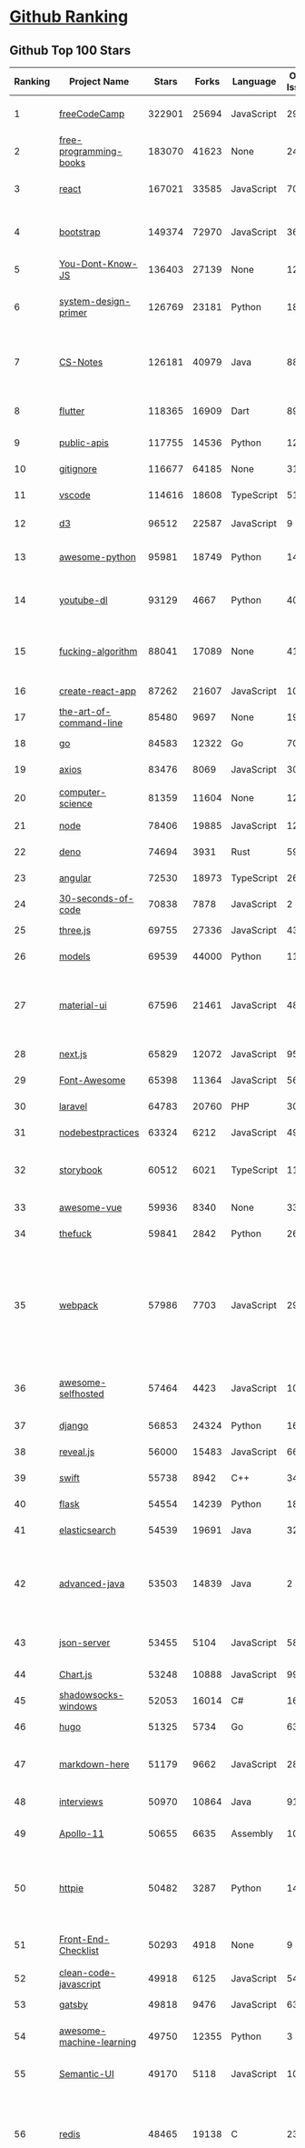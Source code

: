 [Github Ranking](../README.md)
==========

## Github Top 100 Stars

| Ranking | Project Name | Stars | Forks | Language | Open Issues | Description | Last Commit |
| ------- | ------------ | ----- | ----- | -------- | ----------- | ----------- | ----------- |
| 1 | [freeCodeCamp](https://github.com/freeCodeCamp/freeCodeCamp) | 322901 | 25694 | JavaScript | 290 | freeCodeCamp.org's open source codebase and curriculum. Learn to code for free. | 2021-04-17T22:33:23Z |
| 2 | [free-programming-books](https://github.com/EbookFoundation/free-programming-books) | 183070 | 41623 | None | 24 | :books: Freely available programming books | 2021-04-15T20:07:46Z |
| 3 | [react](https://github.com/facebook/react) | 167021 | 33585 | JavaScript | 707 | A declarative, efficient, and flexible JavaScript library for building user interfaces. | 2021-04-17T19:42:30Z |
| 4 | [bootstrap](https://github.com/twbs/bootstrap) | 149374 | 72970 | JavaScript | 361 | The most popular HTML, CSS, and JavaScript framework for developing responsive, mobile first projects on the web. | 2021-04-18T01:25:45Z |
| 5 | [You-Dont-Know-JS](https://github.com/getify/You-Dont-Know-JS) | 136403 | 27139 | None | 121 | A book series on JavaScript. @YDKJS on twitter. | 2021-03-22T20:00:34Z |
| 6 | [system-design-primer](https://github.com/donnemartin/system-design-primer) | 126769 | 23181 | Python | 189 | Learn how to design large-scale systems. Prep for the system design interview.  Includes Anki flashcards. | 2021-04-08T20:01:07Z |
| 7 | [CS-Notes](https://github.com/CyC2018/CS-Notes) | 126181 | 40979 | Java | 88 | :books: 技术面试必备基础知识、Leetcode、计算机操作系统、计算机网络、系统设计、Java、Python、C++ | 2021-04-16T07:49:52Z |
| 8 | [flutter](https://github.com/flutter/flutter) | 118365 | 16909 | Dart | 8919 | Flutter makes it easy and fast to build beautiful apps for mobile and beyond. | 2021-04-18T02:34:05Z |
| 9 | [public-apis](https://github.com/public-apis/public-apis) | 117755 | 14536 | Python | 127 | A collective list of free APIs | 2021-04-18T01:41:16Z |
| 10 | [gitignore](https://github.com/github/gitignore) | 116677 | 64185 | None | 316 | A collection of useful .gitignore templates | 2021-04-13T14:40:17Z |
| 11 | [vscode](https://github.com/microsoft/vscode) | 114616 | 18608 | TypeScript | 5167 | Visual Studio Code | 2021-04-17T20:08:11Z |
| 12 | [d3](https://github.com/d3/d3) | 96512 | 22587 | JavaScript | 9 | Bring data to life with SVG, Canvas and HTML. :bar_chart::chart_with_upwards_trend::tada: | 2021-04-16T00:12:39Z |
| 13 | [awesome-python](https://github.com/vinta/awesome-python) | 95981 | 18749 | Python | 148 | A curated list of awesome Python frameworks, libraries, software and resources | 2021-04-12T03:53:08Z |
| 14 | [youtube-dl](https://github.com/ytdl-org/youtube-dl) | 93129 | 4667 | Python | 4030 | Command-line program to download videos from YouTube.com and other video sites | 2021-04-18T01:45:54Z |
| 15 | [fucking-algorithm](https://github.com/labuladong/fucking-algorithm) | 88041 | 17089 | None | 41 | 刷算法全靠套路，认准 labuladong 就够了！English version supported! Crack LeetCode, not only how, but also why.  | 2021-04-12T21:01:58Z |
| 16 | [create-react-app](https://github.com/facebook/create-react-app) | 87262 | 21607 | JavaScript | 1094 | Set up a modern web app by running one command. | 2021-04-17T16:48:33Z |
| 17 | [the-art-of-command-line](https://github.com/jlevy/the-art-of-command-line) | 85480 | 9697 | None | 191 | Master the command line, in one page | 2021-03-01T11:24:01Z |
| 18 | [go](https://github.com/golang/go) | 84583 | 12322 | Go | 7036 | The Go programming language | 2021-04-17T00:02:37Z |
| 19 | [axios](https://github.com/axios/axios) | 83476 | 8069 | JavaScript | 307 | Promise based HTTP client for the browser and node.js | 2021-04-17T17:14:34Z |
| 20 | [computer-science](https://github.com/ossu/computer-science) | 81359 | 11604 | None | 12 | :mortar_board: Path to a free self-taught education in Computer Science! | 2021-04-10T03:34:57Z |
| 21 | [node](https://github.com/nodejs/node) | 78406 | 19885 | JavaScript | 1285 | Node.js JavaScript runtime :sparkles::turtle::rocket::sparkles: | 2021-04-18T01:57:07Z |
| 22 | [deno](https://github.com/denoland/deno) | 74694 | 3931 | Rust | 596 | A secure JavaScript and TypeScript runtime | 2021-04-18T02:12:30Z |
| 23 | [angular](https://github.com/angular/angular) | 72530 | 18973 | TypeScript | 2626 | One framework. Mobile & desktop. | 2021-04-17T22:18:10Z |
| 24 | [30-seconds-of-code](https://github.com/30-seconds/30-seconds-of-code) | 70838 | 7878 | JavaScript | 2 | Short JavaScript code snippets for all your development needs | 2021-04-17T20:25:04Z |
| 25 | [three.js](https://github.com/mrdoob/three.js) | 69755 | 27336 | JavaScript | 434 | JavaScript 3D library. | 2021-04-17T20:38:43Z |
| 26 | [models](https://github.com/tensorflow/models) | 69539 | 44000 | Python | 1154 | Models and examples built with TensorFlow | 2021-04-17T06:13:16Z |
| 27 | [material-ui](https://github.com/mui-org/material-ui) | 67596 | 21461 | JavaScript | 489 | Material-UI is a simple and customizable component library to build faster, beautiful, and more accessible React applications. Follow your own design system, or start with Material Design. | 2021-04-18T02:52:57Z |
| 28 | [next.js](https://github.com/vercel/next.js) | 65829 | 12072 | JavaScript | 954 | The React Framework | 2021-04-18T02:44:53Z |
| 29 | [Font-Awesome](https://github.com/FortAwesome/Font-Awesome) | 65398 | 11364 | JavaScript | 5614 | The iconic SVG, font, and CSS toolkit | 2021-03-16T18:58:19Z |
| 30 | [laravel](https://github.com/laravel/laravel) | 64783 | 20760 | PHP | 30 | A PHP framework for web artisans. | 2021-04-16T13:13:56Z |
| 31 | [nodebestpractices](https://github.com/goldbergyoni/nodebestpractices) | 63324 | 6212 | JavaScript | 49 | :white_check_mark:  The Node.js best practices list (March 2021) | 2021-04-16T12:41:33Z |
| 32 | [storybook](https://github.com/storybookjs/storybook) | 60512 | 6021 | TypeScript | 1139 | 📓 The UI component explorer. Develop, document, & test React, Vue, Angular, Web Components, Ember, Svelte & more! | 2021-04-17T21:43:45Z |
| 33 | [awesome-vue](https://github.com/vuejs/awesome-vue) | 59936 | 8340 | None | 33 | 🎉 A curated list of awesome things related to Vue.js | 2021-04-18T01:02:23Z |
| 34 | [thefuck](https://github.com/nvbn/thefuck) | 59841 | 2842 | Python | 260 | Magnificent app which corrects your previous console command. | 2021-04-17T12:55:53Z |
| 35 | [webpack](https://github.com/webpack/webpack) | 57986 | 7703 | JavaScript | 296 | A bundler for javascript and friends. Packs many modules into a few bundled assets. Code Splitting allows for loading parts of the application on demand. Through "loaders", modules can be CommonJs, AMD, ES6 modules, CSS, Images, JSON, Coffeescript, LESS, ... and your custom stuff. | 2021-04-17T12:15:17Z |
| 36 | [awesome-selfhosted](https://github.com/awesome-selfhosted/awesome-selfhosted) | 57464 | 4423 | JavaScript | 101 | A list of Free Software network services and web applications which can be hosted on your own servers | 2021-04-17T21:19:23Z |
| 37 | [django](https://github.com/django/django) | 56853 | 24324 | Python | 168 | The Web framework for perfectionists with deadlines. | 2021-04-17T19:11:44Z |
| 38 | [reveal.js](https://github.com/hakimel/reveal.js) | 56000 | 15483 | JavaScript | 660 | The HTML Presentation Framework | 2021-04-14T11:20:42Z |
| 39 | [swift](https://github.com/apple/swift) | 55738 | 8942 | C++ | 345 | The Swift Programming Language | 2021-04-17T20:21:17Z |
| 40 | [flask](https://github.com/pallets/flask) | 54554 | 14239 | Python | 18 | The Python micro framework for building web applications. | 2021-04-17T14:34:56Z |
| 41 | [elasticsearch](https://github.com/elastic/elasticsearch) | 54539 | 19691 | Java | 3227 | Free and Open, Distributed, RESTful Search Engine | 2021-04-17T19:09:16Z |
| 42 | [advanced-java](https://github.com/doocs/advanced-java) | 53503 | 14839 | Java | 2 | 😮 Core Interview Questions & Answers For Experienced Java(Backend) Developers \| 互联网 Java 工程师进阶知识完全扫盲：涵盖高并发、分布式、高可用、微服务、海量数据处理等领域知识 | 2021-04-10T09:07:59Z |
| 43 | [json-server](https://github.com/typicode/json-server) | 53455 | 5104 | JavaScript | 582 | Get a full fake REST API with zero coding in less than 30 seconds (seriously) | 2021-04-15T09:22:53Z |
| 44 | [Chart.js](https://github.com/chartjs/Chart.js) | 53248 | 10888 | JavaScript | 99 | Simple HTML5 Charts using the <canvas> tag | 2021-04-17T23:00:42Z |
| 45 | [shadowsocks-windows](https://github.com/shadowsocks/shadowsocks-windows) | 52053 | 16014 | C# | 16 | If you want to keep a secret, you must also hide it from yourself. | 2021-04-16T07:06:13Z |
| 46 | [hugo](https://github.com/gohugoio/hugo) | 51325 | 5734 | Go | 635 | The world’s fastest framework for building websites. | 2021-04-17T15:13:14Z |
| 47 | [markdown-here](https://github.com/adam-p/markdown-here) | 51179 | 9662 | JavaScript | 289 | Google Chrome, Firefox, and Thunderbird extension that lets you write email in Markdown and render it before sending. | 2021-03-27T03:01:51Z |
| 48 | [interviews](https://github.com/kdn251/interviews) | 50970 | 10864 | Java | 91 | Everything you need to know to get the job. | 2021-03-10T08:57:00Z |
| 49 | [Apollo-11](https://github.com/chrislgarry/Apollo-11) | 50655 | 6635 | Assembly | 105 | Original Apollo 11 Guidance Computer (AGC) source code for the command and lunar modules. | 2021-04-13T15:28:36Z |
| 50 | [httpie](https://github.com/httpie/httpie) | 50482 | 3287 | Python | 144 | As easy as /aitch-tee-tee-pie/ 🥧 Modern, user-friendly command-line HTTP client for the API era. JSON support, colors, sessions, downloads, plugins & more. https://twitter.com/httpie | 2021-04-15T07:35:50Z |
| 51 | [Front-End-Checklist](https://github.com/thedaviddias/Front-End-Checklist) | 50293 | 4918 | None | 9 | 🗂 The perfect Front-End Checklist for modern websites and meticulous developers | 2021-04-15T17:33:42Z |
| 52 | [clean-code-javascript](https://github.com/ryanmcdermott/clean-code-javascript) | 49918 | 6125 | JavaScript | 54 | :bathtub: Clean Code concepts adapted for JavaScript | 2021-04-15T09:04:58Z |
| 53 | [gatsby](https://github.com/gatsbyjs/gatsby) | 49818 | 9476 | JavaScript | 632 | Build blazing fast, modern apps and websites with React | 2021-04-17T21:05:31Z |
| 54 | [awesome-machine-learning](https://github.com/josephmisiti/awesome-machine-learning) | 49750 | 12355 | Python | 3 | A curated list of awesome Machine Learning frameworks, libraries and software. | 2021-04-15T14:25:31Z |
| 55 | [Semantic-UI](https://github.com/Semantic-Org/Semantic-UI) | 49170 | 5118 | JavaScript | 1043 | Semantic is a UI component framework based around useful principles from natural language. | 2021-03-07T00:23:38Z |
| 56 | [redis](https://github.com/redis/redis) | 48465 | 19138 | C | 2329 | Redis is an in-memory database that persists on disk. The data model is key-value, but many different kind of values are supported: Strings, Lists, Sets, Sorted Sets, Hashes, Streams, HyperLogLogs, Bitmaps. | 2021-04-17T11:46:48Z |
| 57 | [mall](https://github.com/macrozheng/mall) | 48376 | 20825 | Java | 19 | mall项目是一套电商系统，包括前台商城系统及后台管理系统，基于SpringBoot+MyBatis实现，采用Docker容器化部署。 前台商城系统包含首页门户、商品推荐、商品搜索、商品展示、购物车、订单流程、会员中心、客户服务、帮助中心等模块。 后台管理系统包含商品管理、订单管理、会员管理、促销管理、运营管理、内容管理、统计报表、财务管理、权限管理、设置等模块。 | 2021-04-15T13:44:27Z |
| 58 | [nvm](https://github.com/nvm-sh/nvm) | 48178 | 4881 | Shell | 311 | Node Version Manager - POSIX-compliant bash script to manage multiple active node.js versions | 2021-04-16T22:16:02Z |
| 59 | [ansible](https://github.com/ansible/ansible) | 47792 | 20498 | Python | 1837 | Ansible is a radically simple IT automation platform that makes your applications and systems easier to deploy and maintain. Automate everything from code deployment to network configuration to cloud management, in a language that approaches plain English, using SSH, with no agents to install on remote systems. https://docs.ansible.com. | 2021-04-18T02:02:57Z |
| 60 | [pytorch](https://github.com/pytorch/pytorch) | 47628 | 12719 | C++ | 8684 | Tensors and Dynamic neural networks in Python with strong GPU acceleration | 2021-04-18T02:52:50Z |
| 61 | [scrcpy](https://github.com/Genymobile/scrcpy) | 47411 | 4904 | C | 699 | Display and control your Android device | 2021-04-17T18:08:32Z |
| 62 | [project-based-learning](https://github.com/tuvtran/project-based-learning) | 47393 | 7510 | None | 105 | Curated list of project-based tutorials | 2021-03-30T10:42:04Z |
| 63 | [svelte](https://github.com/sveltejs/svelte) | 46229 | 2153 | TypeScript | 735 | Cybernetically enhanced web apps | 2021-04-18T00:34:38Z |
| 64 | [moment](https://github.com/moment/moment) | 45574 | 6893 | JavaScript | 132 | Parse, validate, manipulate, and display dates in javascript. | 2021-04-08T18:23:39Z |
| 65 | [requests](https://github.com/psf/requests) | 44984 | 8236 | Python | 320 | A simple, yet elegant HTTP library. | 2021-04-16T20:35:39Z |
| 66 | [Awesome-Hacking](https://github.com/Hack-with-Github/Awesome-Hacking) | 43728 | 6990 | None | 29 | A collection of various awesome lists for hackers, pentesters and security researchers | 2021-03-26T23:52:18Z |
| 67 | [ionic-framework](https://github.com/ionic-team/ionic-framework) | 43431 | 13378 | TypeScript | 700 | A powerful cross-platform UI toolkit for building native-quality iOS, Android, and Progressive Web Apps with HTML, CSS, and JavaScript. | 2021-04-16T20:57:49Z |
| 68 | [bulma](https://github.com/jgthms/bulma) | 43250 | 3703 | CSS | 357 | Modern CSS framework based on Flexbox | 2021-04-17T17:35:16Z |
| 69 | [neovim](https://github.com/neovim/neovim) | 43091 | 3191 | Vim script | 1479 | Vim-fork focused on extensibility and usability | 2021-04-18T02:41:51Z |
| 70 | [leetcode](https://github.com/azl397985856/leetcode) | 41400 | 7743 | JavaScript | 5 |  LeetCode Solutions: A Record of My Problem Solving Journey.( leetcode题解，记录自己的leetcode解题之路。) | 2021-04-17T05:03:24Z |
| 71 | [hacker-scripts](https://github.com/NARKOZ/hacker-scripts) | 41393 | 6475 | JavaScript | 68 | Based on a true story | 2020-10-31T14:23:49Z |
| 72 | [guava](https://github.com/google/guava) | 40880 | 9135 | Java | 738 | Google core libraries for Java | 2021-04-16T21:32:12Z |
| 73 | [awesome-nodejs](https://github.com/sindresorhus/awesome-nodejs) | 40736 | 4948 | None | 10 | :zap: Delightful Node.js packages and resources | 2021-04-16T07:19:32Z |
| 74 | [scrapy](https://github.com/scrapy/scrapy) | 40359 | 9132 | Python | 788 | Scrapy, a fast high-level web crawling & scraping framework for Python. | 2021-04-16T15:50:33Z |
| 75 | [tailwindcss](https://github.com/tailwindlabs/tailwindcss) | 40284 | 1830 | CSS | 127 | A utility-first CSS framework for rapid UI development. | 2021-04-16T07:09:51Z |
| 76 | [big-list-of-naughty-strings](https://github.com/minimaxir/big-list-of-naughty-strings) | 40243 | 1865 | Python | 74 | The Big List of Naughty Strings is a list of strings which have a high probability of causing issues when used as user-input data. | 2021-04-17T19:05:45Z |
| 77 | [HelloGitHub](https://github.com/521xueweihan/HelloGitHub) | 40136 | 5983 | Python | 19 | :octocat: 分享 GitHub 上有趣、入门级的开源项目（5 周年） | 2021-03-31T07:04:49Z |
| 78 | [okhttp](https://github.com/square/okhttp) | 39801 | 8464 | Java | 103 | Square’s meticulous HTTP client for the JVM, Android, and GraalVM. | 2021-04-17T10:59:51Z |
| 79 | [tesseract](https://github.com/tesseract-ocr/tesseract) | 39587 | 7236 | C++ | 308 | Tesseract Open Source OCR Engine (main repository) | 2021-04-17T16:11:16Z |
| 80 | [face_recognition](https://github.com/ageitgey/face_recognition) | 39473 | 11082 | Python | 596 | The world's simplest facial recognition api for Python and the command line | 2021-03-20T02:37:00Z |
| 81 | [awesome-interview-questions](https://github.com/DopplerHQ/awesome-interview-questions) | 39375 | 5768 | None | 15 | :octocat: A curated awesome list of lists of interview questions. Feel free to contribute! :mortar_board:  | 2021-04-13T19:33:01Z |
| 82 | [anime](https://github.com/juliangarnier/anime) | 39009 | 3118 | JavaScript | 152 | JavaScript animation engine | 2021-04-16T10:16:12Z |
| 83 | [babel](https://github.com/babel/babel) | 38833 | 4807 | JavaScript | 743 | 🐠 Babel is a compiler for writing next generation JavaScript. | 2021-04-17T21:00:24Z |
| 84 | [architecture-samples](https://github.com/android/architecture-samples) | 38573 | 10632 | Kotlin | 180 | A collection of samples to discuss and showcase different architectural tools and patterns for Android apps. | 2021-03-24T06:25:56Z |
| 85 | [materialize](https://github.com/Dogfalo/materialize) | 38440 | 4881 | JavaScript | 799 | Materialize, a CSS Framework based on Material Design | 2021-02-05T11:32:15Z |
| 86 | [superset](https://github.com/apache/superset) | 38041 | 7192 | Python | 885 | Apache Superset is a Data Visualization and Data Exploration Platform | 2021-04-17T17:34:13Z |
| 87 | [nw.js](https://github.com/nwjs/nw.js) | 38021 | 3939 | JavaScript | 816 | Call all Node.js modules directly from DOM/WebWorker and enable a new way of writing applications with all Web technologies. | 2021-04-15T08:30:20Z |
| 88 | [git](https://github.com/git/git) | 37634 | 21336 | C | 61 | Git Source Code Mirror - This is a publish-only repository and all pull requests are ignored. Please follow Documentation/SubmittingPatches procedure for any of your improvements. | 2021-04-17T23:20:57Z |
| 89 | [build-web-application-with-golang](https://github.com/astaxie/build-web-application-with-golang) | 37445 | 10007 | Go | 104 | A golang ebook intro how to build a web with golang | 2021-04-10T07:03:11Z |
| 90 | [Ghost](https://github.com/TryGhost/Ghost) | 37159 | 8067 | JavaScript | 89 | 👻 The #1 headless Node.js CMS for professional publishing | 2021-04-16T22:37:00Z |
| 91 | [awesome-courses](https://github.com/prakhar1989/awesome-courses) | 36809 | 7254 | None | 50 | :books: List of awesome university courses for learning Computer Science! | 2021-01-26T11:12:18Z |
| 92 | [Java](https://github.com/TheAlgorithms/Java) | 36567 | 12288 | Java | 734 | All Algorithms implemented in Java | 2021-04-17T21:47:10Z |
| 93 | [prometheus](https://github.com/prometheus/prometheus) | 36296 | 5843 | Go | 419 | The Prometheus monitoring system and time series database. | 2021-04-17T02:05:10Z |
| 94 | [kotlin](https://github.com/JetBrains/kotlin) | 36179 | 4486 | None | 145 | The Kotlin Programming Language | 2021-04-18T01:19:42Z |
| 95 | [fzf](https://github.com/junegunn/fzf) | 36175 | 1562 | Go | 207 | :cherry_blossom: A command-line fuzzy finder | 2021-04-17T19:00:40Z |
| 96 | [syncthing](https://github.com/syncthing/syncthing) | 36028 | 2979 | Go | 266 | Open Source Continuous File Synchronization | 2021-04-15T16:13:35Z |
| 97 | [vue2-elm](https://github.com/bailicangdu/vue2-elm) | 35949 | 11727 | Vue | 86 | 基于 vue2 + vuex 构建一个具有 45 个页面的大型单页面应用 | 2021-04-07T03:39:16Z |
| 98 | [strapi](https://github.com/strapi/strapi) | 35844 | 4330 | JavaScript | 470 | 🚀 Open source Node.js Headless CMS to easily build customisable APIs | 2021-04-17T11:32:44Z |
| 99 | [hyper](https://github.com/vercel/hyper) | 35658 | 2954 | TypeScript | 698 | A terminal built on web technologies | 2021-04-13T06:32:54Z |
| 100 | [git-flight-rules](https://github.com/k88hudson/git-flight-rules) | 35602 | 2658 | None | 13 | Flight rules for git | 2021-03-18T12:42:18Z |

